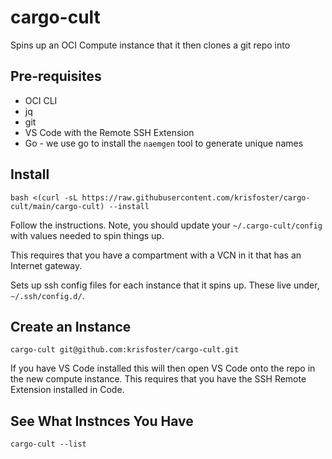 # cargo-cult

Spins up an OCI Compute instance that it then clones a git repo into

## Pre-requisites

* OCI CLI
* jq
* git
* VS Code with the Remote SSH Extension
* Go - we use go to install the `naemgen` tool to generate unique names

## Install

```shell
bash <(curl -sL https://raw.githubusercontent.com/krisfoster/cargo-cult/main/cargo-cult) --install
```

Follow the instructions. Note, you should update your `~/.cargo-cult/config` with values needed to spin things up.

This requires that you have a compartment with a VCN in it that has an Internet gateway.

Sets up ssh config files for each instance that it spins up. These live under, `~/.ssh/config.d/`.

## Create an Instance

```shell
cargo-cult git@github.com:krisfoster/cargo-cult.git
```

If you have VS Code installed this will then open VS Code onto the repo in the new compute instance. This requires that you have the SSH Remote Extension installed in Code.

## See What Instnces You Have

```shell
cargo-cult --list
```